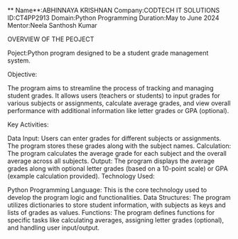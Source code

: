 ** Name**:ABHINNAYA KRISHNAN
Company:CODTECH IT SOLUTIONS
ID:CT4PP2913
Domain:Python Programming
Duration:May to June 2024
Mentor:Neela Santhosh Kumar

OVERVIEW OF THE PEOJECT

Poject:Python program designed to be a student grade management system.


Objective:

The program aims to streamline the process of tracking and managing student grades. It allows users (teachers or students) to input grades for various subjects or assignments, calculate average grades, and view overall performance with additional information like letter grades or GPA (optional).

Key Activities:

Data Input: Users can enter grades for different subjects or assignments. The program stores these grades along with the subject names.
Calculation: The program calculates the average grade for each subject and the overall average across all subjects.
Output: The program displays the average grades along with optional letter grades (based on a 10-point scale) or GPA (example calculation provided).
Technology Used:

Python Programming Language: This is the core technology used to develop the program logic and functionalities.
Data Structures: The program utilizes dictionaries to store student information, with subjects as keys and lists of grades as values.
Functions: The program defines functions for specific tasks like calculating averages, assigning letter grades (optional), and handling user input/output.
